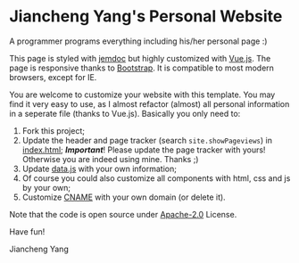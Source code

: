 # Jiancheng Yang's Personal Website
A programmer programs everything including his/her personal page :) 

This page is styled with [jemdoc](https://jemdoc.jaboc.net/) but highly customized with [Vue.js](https://vuejs.org/). The page is responsive thanks to [Bootstrap](https://getbootstrap.com/). It is compatible to most modern browsers, except for IE.

You are welcome to customize your website with this template. You may find it very easy to use, as I almost refactor (almost) all personal information in a seperate file (thanks to Vue.js). Basically you only need to:

1. Fork this project;
2. Update the header and page tracker (search `site.showPageviews`) in [index.html](index.html); ***Important***! Please update the page tracker with yours! Otherwise you are indeed using mine. Thanks ;)   
3. Update [data.js](data.js) with your own information;
4. Of course you could also customize all components with html, css and js by your own;
5. Customize [CNAME](CNAME) with your own domain (or delete it).

Note that the code is open source under [Apache-2.0](LICENSE) License.

Have fun!

Jiancheng Yang
